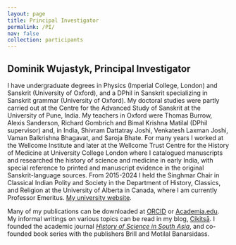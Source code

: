 ```yaml
---
layout: page
title: Principal Investigator
permalink: /PI/
nav: false
collection: participants
---
```



## Dominik Wujastyk, Principal Investigator

I have undergraduate degrees in Physics (Imperial College, London) and Sanskrit (University of Oxford), and a DPhil in Sanskrit specializing in Sanskrit grammar (University of Oxford). My doctoral studies were partly carried out at the Centre for the Advanced Study of Sanskrit at the University of Pune, India. My teachers in Oxford were Thomas Burrow, Alexis Sanderson, Richard Gombrich and Bimal Krishna Matilal (DPhil supervisor) and, in India, Shivram Dattatray Joshi, Venkatesh Laxman Joshi, Vaman Balkrishna Bhagavat, and Saroja Bhate. For many years I worked at the Wellcome Institute and later at the Wellcome Trust Centre for the History of Medicine at University College London where I catalogued manuscripts and researched the history of science and medicine in early India, with special reference to printed and manuscript evidence in the original Sanskrit-language sources. From 2015-2024 I held the Singhmar Chair in Classical Indian Polity and Society in the Department of History, Classics, and Religion at the University of Alberta in Canada, where I am currently Professor Emeritus. [My university website](https://apps.ualberta.ca/directory/person/wujastyk).

Many of my publications can be downloaded at [ORCID](https://orcid.org/0000-0003-0216-6381) or [Academia.edu](https://ualberta.academia.edu/DominikWujastyk). My informal writings on various topics can be read in my blog, [Cikitsā](http://cikitsa.blogspot.com). I founded the academic journal _[History of Science in South Asia](https://hssa-journal.org/)_, and co-founded book series with the publishers Brill and Motilal Banarsidass.
